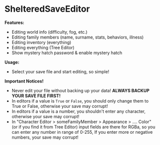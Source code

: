 # ShelteredSaveEditor
**Features:**

- Editing world info (difficulty, fog, etc.)
- Editing family members (name, surname, stats, behaviors, illness)
- Editing inventory (everything)
- Editing everything (Tree Editor)
- Show mystery hatch password & enable mystery hatch



**Usage:**

- Select your save file and start editing, so simple!

**Important Notices!**

- Never edit your file without backing up your data! **ALWAYS BACKUP YOUR SAVE FILE FIRST!**
- In editors if a value is `True` or `False`, you should only change them to True or False, otherwise your save may corrupt!
- In editors if a value is a number, you shouldn't enter any character, otherwise your save may corrupt!
- In "Character Editor > someFamilyMember > Appearance > .... Color" (or if you find it from Tree Editor) input fields are there for RGBa, so you can enter any number in range of 0-255, If you enter more or negative numbers, your save may corrupt!
